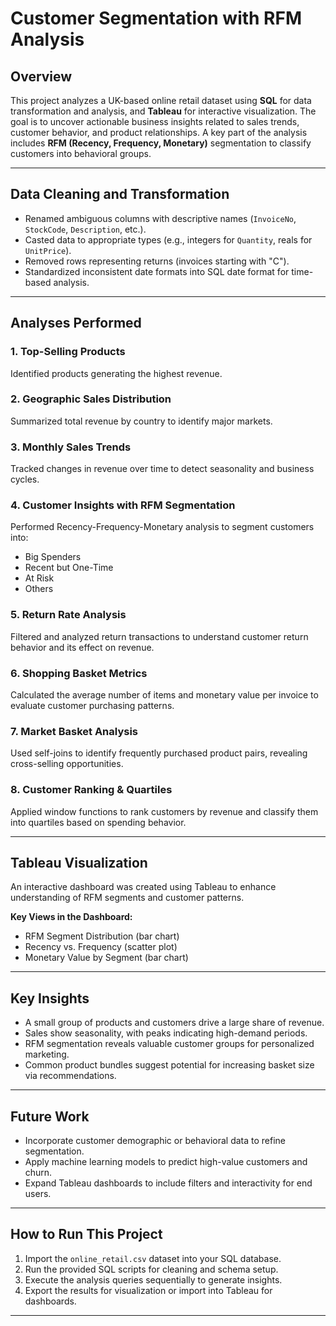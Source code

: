# Customer Segmentation with RFM Analysis

## Overview
This project analyzes a UK-based online retail dataset using **SQL** for data transformation and analysis, and **Tableau** for interactive visualization. The goal is to uncover actionable business insights related to sales trends, customer behavior, and product relationships. A key part of the analysis includes **RFM (Recency, Frequency, Monetary)** segmentation to classify customers into behavioral groups.

---

## Data Cleaning and Transformation
- Renamed ambiguous columns with descriptive names (`InvoiceNo`, `StockCode`, `Description`, etc.).
- Casted data to appropriate types (e.g., integers for `Quantity`, reals for `UnitPrice`).
- Removed rows representing returns (invoices starting with "C").
- Standardized inconsistent date formats into SQL date format for time-based analysis.

---

## Analyses Performed

### 1. Top-Selling Products
Identified products generating the highest revenue.

### 2. Geographic Sales Distribution
Summarized total revenue by country to identify major markets.

### 3. Monthly Sales Trends
Tracked changes in revenue over time to detect seasonality and business cycles.

### 4. Customer Insights with RFM Segmentation
Performed Recency-Frequency-Monetary analysis to segment customers into:
- Big Spenders  
- Recent but One-Time  
- At Risk  
- Others  

### 5. Return Rate Analysis
Filtered and analyzed return transactions to understand customer return behavior and its effect on revenue.

### 6. Shopping Basket Metrics
Calculated the average number of items and monetary value per invoice to evaluate customer purchasing patterns.

### 7. Market Basket Analysis
Used self-joins to identify frequently purchased product pairs, revealing cross-selling opportunities.

### 8. Customer Ranking & Quartiles
Applied window functions to rank customers by revenue and classify them into quartiles based on spending behavior.

---

## Tableau Visualization

An interactive dashboard was created using Tableau to enhance understanding of RFM segments and customer patterns.

**Key Views in the Dashboard:**
- RFM Segment Distribution (bar chart)
- Recency vs. Frequency (scatter plot)
- Monetary Value by Segment (bar chart)

---

## Key Insights
- A small group of products and customers drive a large share of revenue.
- Sales show seasonality, with peaks indicating high-demand periods.
- RFM segmentation reveals valuable customer groups for personalized marketing.
- Common product bundles suggest potential for increasing basket size via recommendations.

---

## Future Work
- Incorporate customer demographic or behavioral data to refine segmentation.
- Apply machine learning models to predict high-value customers and churn.
- Expand Tableau dashboards to include filters and interactivity for end users.

---

## How to Run This Project
1. Import the `online_retail.csv` dataset into your SQL database.
2. Run the provided SQL scripts for cleaning and schema setup.
3. Execute the analysis queries sequentially to generate insights.
4. Export the results for visualization or import into Tableau for dashboards.

---
